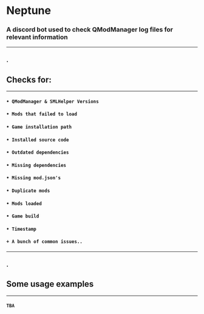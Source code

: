 # Neptune
### A discord bot used to check QModManager log files for relevant information
---
### .

## Checks for:
---
#### `• QModManager & SMLHelper Versions`
#### `• Mods that failed to load`
#### `• Game installation path`
#### `• Installed source code`
#### `• Outdated dependencies`
#### `• Missing dependencies`
#### `• Missing mod.json's`
#### `• Duplicate mods`
#### `• Mods loaded`
#### `• Game build`
#### `• Timestamp`
#### `+ A bunch of common issues..`
---
### .

## Some usage examples
---
#### ` TBA `
